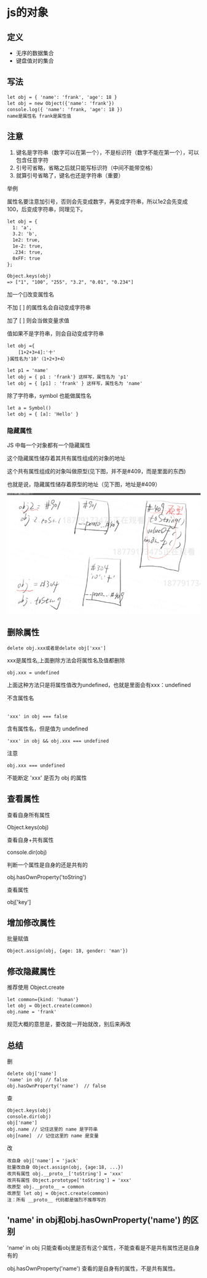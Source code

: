 # js的对象
## 定义
* 无序的数据集合
* 键盘值对的集合
## 写法
```
let obj = { 'name': 'frank', 'age': 18 }
let obj = new Object({'name': 'frank'})
console.log({ 'name': 'frank, 'age': 18 })
name是属性名 frank是属性值
```
## 注意
1. 键名是字符串（数字可以在第一个），不是标识符（数字不能在第一个），可以包含任意字符
2. 引号可省略，省略之后就只能写标识符（中间不能带空格）
3. 就算引号省略了，键名也还是字符串（重要）

举例

属性名要注意加引号，否则会先变成数字，再变成字符串，所以1e2会先变成100，后变成字符串，同理见下。
```
let obj = {
  1: 'a',
  3.2: 'b',
  1e2: true,
  1e-2: true,
  .234: true,
  0xFF: true
};
```
```
Object.keys(obj)
=> ["1", "100", "255", "3.2", "0.01", "0.234"]

```
加一个[]改变属性名

不加 [ ] 的属性名会自动变成字符串

加了 [ ] 则会当做变量求值

值如果不是字符串，则会自动变成字符串
```
let obj ={
    [1+2+3+4]:'十'
}属性名为'10'（1+2+3+4）
```
```
let p1 = 'name'
let obj = { p1 : 'frank'} 这样写，属性名为 'p1'
let obj = { [p1] : 'frank' } 这样写，属性名为 'name'
```
除了字符串，symbol 也能做属性名
```
let a = Symbol()
let obj = { [a]: 'Hello' }
```
### 隐藏属性
JS 中每一个对象都有一个隐藏属性

这个隐藏属性储存着其共有属性组成的对象的地址

这个共有属性组成的对象叫做原型(见下图，并不是#409，而是里面的东西)

也就是说，隐藏属性储存着原型的地址（见下图，地址是#409）


![](隐藏属性.png)
## 删除属性
```
delete obj.xxx或者是delate obj['xxx']
```
xxx是属性名,上面删除方法会将属性名及值都删除
```
obj.xxx = undefined
```
上面这种方法只是将属性值改为undefined，也就是里面会有xxx：undefined

不含属性名
```

'xxx' in obj === false
```
含有属性名，但是值为 undefined
```
'xxx' in obj && obj.xxx === undefined
```
注意 
```
obj.xxx === undefined
```
不能断定 'xxx' 是否为 obj 的属性
## 查看属性
查看自身所有属性

Object.keys(obj)

查看自身+共有属性

console.dir(obj)

判断一个属性是自身的还是共有的

obj.hasOwnProperty('toString')

查看属性

obj['key'] 

## 增加修改属性
批量赋值
```
Object.assign(obj, {age: 18, gender: 'man'})
```
## 修改隐藏属性
推荐使用 Object.create
```
let common={kind: 'human'}
let obj = Object.create(common)
obj.name = 'frank'
```
规范大概的意思是，要改就一开始就改，别后来再改
## 总结
删
```
delete obj['name']
'name' in obj // false
obj.hasOwnProperty('name')  // false
```

查
```
Object.keys(obj)
console.dir(obj)
obj['name']
obj.name // 记住这里的 name 是字符串
obj[name]  // 记住这里的 name 是变量
```
改
```
改自身 obj['name'] = 'jack'
批量改自身 Object.assign(obj, {age:18, ...})
改共有属性 obj.__proto__['toString'] = 'xxx'
改共有属性 Object.prototype['toString'] = 'xxx'
改原型 obj.__proto__ = common
改原型 let obj = Object.create(common)
注：所有 __proto__ 代码都是强烈不推荐写的
```
## 'name' in obj和obj.hasOwnProperty('name') 的区别

'name' in obj 只能查看obj里是否有这个属性，不能查看是不是共有属性还是自身有的

obj.hasOwnProperty('name') 查看的是自身有的属性，不是共有属性。






